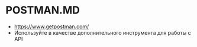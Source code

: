 POSTMAN.MD
==========

- https://www.getpostman.com/
- Используйте в качестве дополнительного инструмента для работы с API